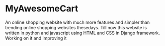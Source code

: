 # MyAwesomeCart

An online shopping website with much more features and simpler than trending online shopping websites thesedays.
Till now this website is written in python and javascript using HTML and CSS in Django framework.
Working on it and improving it

